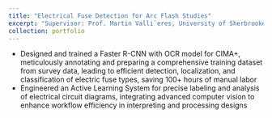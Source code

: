 ```yaml
---
title: "Electrical Fuse Detection for Arc Flash Studies"
excerpt: "Supervisor: Prof. Martin Valli`eres, University of Sherbrooke, Canada"
collection: portfolio
---
```


* Designed and trained a Faster R-CNN with OCR model for CIMA+, meticulously annotating and preparing a comprehensive training dataset from survey data, leading to efficient detection, localization, and classification of electric fuse types, saving 100+ hours of manual labor
* Engineered an Active Learning System for precise labeling and analysis of electrical circuit diagrams, integrating advanced computer vision to enhance workflow efficiency in interpreting and processing designs